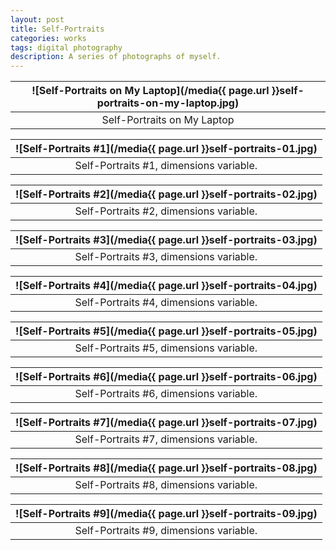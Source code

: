 ```yaml
---
layout: post
title: Self-Portraits
categories: works
tags: digital photography
description: A series of photographs of myself.
---
```


<!--more-->

![Self-Portraits on My Laptop](/media{{ page.url }}self-portraits-on-my-laptop.jpg) |
:----------: |
Self-Portraits on My Laptop |

![Self-Portraits #1](/media{{ page.url }}self-portraits-01.jpg) |
:----------: |
Self-Portraits #1, dimensions variable. |

![Self-Portraits #2](/media{{ page.url }}self-portraits-02.jpg) |
:----------: |
Self-Portraits #2, dimensions variable. |

![Self-Portraits #3](/media{{ page.url }}self-portraits-03.jpg) |
:----------: |
Self-Portraits #3, dimensions variable. |

![Self-Portraits #4](/media{{ page.url }}self-portraits-04.jpg) |
:----------: |
Self-Portraits #4, dimensions variable. |

![Self-Portraits #5](/media{{ page.url }}self-portraits-05.jpg) |
:----------: |
Self-Portraits #5, dimensions variable. |

![Self-Portraits #6](/media{{ page.url }}self-portraits-06.jpg) |
:----------: |
Self-Portraits #6, dimensions variable. |

![Self-Portraits #7](/media{{ page.url }}self-portraits-07.jpg) |
:----------: |
Self-Portraits #7, dimensions variable. |

![Self-Portraits #8](/media{{ page.url }}self-portraits-08.jpg) |
:----------: |
Self-Portraits #8, dimensions variable. |

![Self-Portraits #9](/media{{ page.url }}self-portraits-09.jpg) |
:----------: |
Self-Portraits #9, dimensions variable. |
